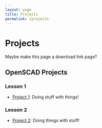 ```yaml
---
layout: page
title: Projects
permalink: /projects
---
```

# Projects
Maybe make this page a download link page?

## OpenSCAD Projects
### Lesson 1
- [Project 1](https://github.com/funkonaut/openSCAD_lessons): Doing stuff with things!

### Lesson 2
- [Project 2](https://github.com/funkonaut/openSCAD_lessons): Doing things with stuff!